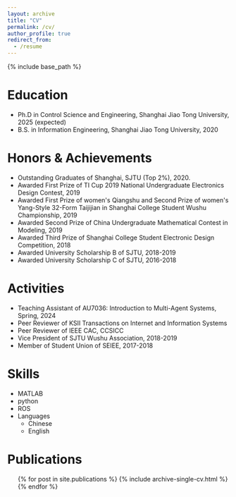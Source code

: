 ```yaml
---
layout: archive
title: "CV"
permalink: /cv/
author_profile: true
redirect_from:
  - /resume
---
```


{% include base_path %}

Education
======
* Ph.D in Control Science and Engineering, Shanghai Jiao Tong University, 2025 (expected)
* B.S. in Information Engineering, Shanghai Jiao Tong University, 2020


<!-- Work experience
======
* Summer 2015: Research Assistant
  * Github University
  * Duties included: Tagging issues
  * Supervisor: Professor Git

* Fall 2015: Research Assistant
  * Github University
  * Duties included: Merging pull requests
  * Supervisor: Professor Hub -->


Honors & Achievements
======
* Outstanding Graduates of Shanghai, SJTU (Top 2%), 2020.
* Awarded First Prize of TI Cup 2019 National Undergraduate Electronics Design Contest, 2019
* Awarded First Prize of women's Qiangshu and Second Prize of women's Yang-Style 32-Form Taijijian in Shanghai College Student Wushu Championship, 2019
* Awarded Second Prize of China Undergraduate Mathematical Contest in Modeling, 2019
* Awarded Third Prize of Shanghai College Student Electronic Design Competition, 2018
* Awarded University Scholarship B of SJTU, 2018-2019
* Awarded University Scholarship C of SJTU, 2016-2018


Activities
======
* Teaching Assistant of AU7036: Introduction to Multi-Agent Systems, Spring, 2024
* Peer Reviewer of KSII Transactions on Internet and Information Systems
* Peer Reviewer of IEEE CAC, CCSICC
* Vice President of SJTU Wushu Association, 2018-2019
* Member of Student Union of SEIEE, 2017-2018


Skills
======
* MATLAB
* python
* ROS
* Languages
  * Chinese
  * English


Publications
======
  <ul>{% for post in site.publications %}
    {% include archive-single-cv.html %}
  {% endfor %}</ul>
  
<!-- Talks
======
  <ul>{% for post in site.talks %}
    {% include archive-single-talk-cv.html %}
  {% endfor %}</ul>
  
  
Service and leadership
======
* Currently signed in to 43 different slack teams -->
